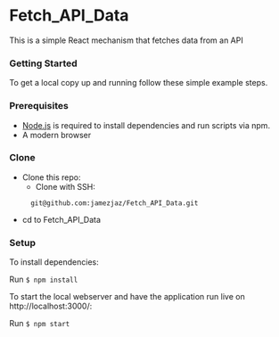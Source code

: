 # Fetch_API_Data
This is a simple React mechanism that fetches data from an API

### Getting Started

To get a local copy up and running follow these simple example steps.

### Prerequisites

 * [Node.js](https://nodejs.org/) is required to install dependencies and run scripts via npm.
 * A modern browser

### Clone
* Clone this repo:
  - Clone with SSH:
  ```
    git@github.com:jamezjaz/Fetch_API_Data.git
  ```
    
 - cd to Fetch_API_Data

### Setup
To install dependencies:

Run ```$ npm install```

To start the local webserver and have the application run live on http://localhost:3000/:

Run ```$ npm start```

